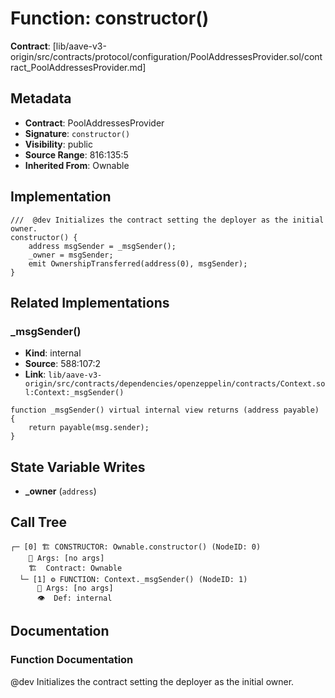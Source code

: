 # Function: constructor()

**Contract**: [lib/aave-v3-origin/src/contracts/protocol/configuration/PoolAddressesProvider.sol/contract_PoolAddressesProvider.md]

## Metadata

- **Contract**: PoolAddressesProvider
- **Signature**: `constructor()`
- **Visibility**: public
- **Source Range**: 816:135:5
- **Inherited From**: Ownable

## Implementation

```solidity
///  @dev Initializes the contract setting the deployer as the initial owner.
constructor() {
    address msgSender = _msgSender();
    _owner = msgSender;
    emit OwnershipTransferred(address(0), msgSender);
}
```

## Related Implementations

### _msgSender()

- **Kind**: internal
- **Source**: 588:107:2
- **Link**: `lib/aave-v3-origin/src/contracts/dependencies/openzeppelin/contracts/Context.sol:Context:_msgSender()`

```solidity
function _msgSender() virtual internal view returns (address payable) {
    return payable(msg.sender);
}
```

## State Variable Writes

- **_owner** (`address`)

## Call Tree

```
┌─ [0] 🏗️ CONSTRUCTOR: Ownable.constructor() (NodeID: 0)
    💬 Args: [no args]
    🏗️  Contract: Ownable
  └─ [1] ⚙️ FUNCTION: Context._msgSender() (NodeID: 1)
      💬 Args: [no args]
      👁️  Def: internal
```

## Documentation

### Function Documentation

 @dev Initializes the contract setting the deployer as the initial owner.
